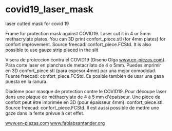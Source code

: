 # covid19_laser_mask
laser cutted mask for covid 19

Frame for protection mask against COVID19. Laser cut it in 4 or 5mm methacrylate plates. You can 3D print confort_piece.stl (for 4mm plates) for confort improvement. Source freecad: confort_piece.FCStd. It is also possible to use gauze strip placed in the slit


Visera de proteccion contra el COVID19 (Diseno Olga www.en-piezas.com). Para corte laser en planchas de metacrilato de 4 o 5mm.
Puedes imprimir en 3D confort_piece.stl (para espesor 4mm) par una mejor comodidad.  Fuente freecad: confort_piece.FCStd. Es posible tambien de usar una gasa puesta en la ranura.

Diadème pour masque de protection contre le COVID19. Pour découpe laser dans une plaque de méthacrylate de 4 à 5 mm d'épaisseur. Une pièce de confort peut être imprimée en 3D (pour épaisseur 4mm): confort_piece.stl. Source freecad: confort_piece.FCStd. Il est aussi possible de mettre une gaze dans la fente prévue à cet effet.

www.en-piezas.com
www.fablabsantander.org
